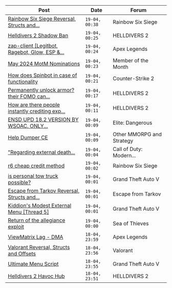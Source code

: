 |Post|Date|Forum|
|----|----|-----|
|[Rainbow Six Siege Reversal, Structs and...](https://www.unknowncheats.me/forum/rainbow-six-siege/255148-rainbow-six-siege-reversal-structs-offsets.html)|`19-04, 00:38`|Rainbow Six Siege|
|[Helldivers 2 Shadow Ban](https://www.unknowncheats.me/forum/helldivers-2-a/626123-helldivers-2-shadow-ban.html)|`19-04, 00:25`|HELLDIVERS 2|
|[zap-client \[Legitbot, Ragebot, Glow, ESP &...](https://www.unknowncheats.me/forum/apex-legends/628823-zap-client-legitbot-ragebot-glow-esp.html)|`19-04, 00:24`|Apex Legends|
|[May 2024 MotM Nominations](https://www.unknowncheats.me/forum/member-of-the-month/633020-2024-motm-nominations.html)|`19-04, 00:23`|Member of the Month|
|[How does Spinbot in case of functionality](https://www.unknowncheats.me/forum/counter-strike-2-a/633018-spinbot-functionality.html)|`19-04, 00:21`|Counter-Strike 2|
|[Permanently unlock armor? their FOMO can...](https://www.unknowncheats.me/forum/helldivers-2-a/632801-permanently-unlock-armor-fomo-blow.html)|`19-04, 00:17`|HELLDIVERS 2|
|[How are there people instantly crediting exp...](https://www.unknowncheats.me/forum/helldivers-2-a/632143-people-instantly-crediting-exp-samples-joining-match.html)|`19-04, 00:11`|HELLDIVERS 2|
|[ENSD UPD 18.2 VERSION BY WSOAC. ONLY...](https://www.unknowncheats.me/forum/elite-dangerous/632703-ensd-upd-18-2-version-wsoac-unlimited-ammo-unlimited-energy-version.html)|`19-04, 00:09`|Elite: Dangerous|
|[Help Dumper CE](https://www.unknowncheats.me/forum/other-mmorpg-and-strategy/633019-help-dumper-ce.html)|`19-04, 00:09`|Other MMORPG and Strategy|
|["Regarding external death...](https://www.unknowncheats.me/forum/call-of-duty-modern-warfare-iii/632102-regarding-external-death-determination.html)|`19-04, 00:04`|Call of Duty: Modern...|
|[r6 cheap credit method](https://www.unknowncheats.me/forum/rainbow-six-siege/625957-r6-cheap-credit-method.html)|`19-04, 00:02`|Rainbow Six Siege|
|[is personal tow truck possible?](https://www.unknowncheats.me/forum/grand-theft-auto-v/632995-personal-tow-truck.html)|`19-04, 00:01`|Grand Theft Auto V|
|[Escape from Tarkov Reversal, Structs and...](https://www.unknowncheats.me/forum/escape-from-tarkov/226519-escape-tarkov-reversal-structs-offsets.html)|`19-04, 00:01`|Escape from Tarkov|
|[Kiddion's Modest External Menu \[Thread 5\]](https://www.unknowncheats.me/forum/grand-theft-auto-v/576854-kiddions-modest-external-menu-thread-5-a.html)|`19-04, 00:01`|Grand Theft Auto V|
|[Return of the allegiance exploit](https://www.unknowncheats.me/forum/sea-of-thieves/631965-return-allegiance-exploit.html)|`19-04, 00:00`|Sea of Thieves|
|[ViewMatrix Lag - DMA](https://www.unknowncheats.me/forum/apex-legends/633017-viewmatrix-lag-dma.html)|`18-04, 23:59`|Apex Legends|
|[Valorant Reversal, Structs and Offsets](https://www.unknowncheats.me/forum/valorant/385792-valorant-reversal-structs-offsets.html)|`18-04, 23:56`|Valorant|
|[Ultimate Menu Script](https://www.unknowncheats.me/forum/grand-theft-auto-v/565688-ultimate-menu-script.html)|`18-04, 23:55`|Grand Theft Auto V|
|[Helldivers 2 Havoc Hub](https://www.unknowncheats.me/forum/helldivers-2-a/630894-helldivers-2-havoc-hub.html)|`18-04, 23:51`|HELLDIVERS 2|
